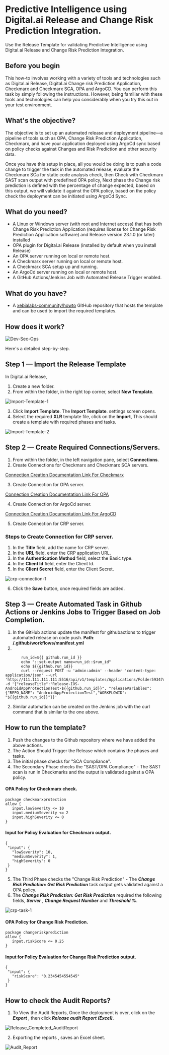 # Predictive Intelligence using Digital.ai Release and Change Risk Prediction Integration.

Use the Release Template for validating Predictive Intelligence using Digital.ai Release and Change Risk Prediction Integration.

## Before you begin

This how-to involves working with a variety of tools and technologies such as Digital.ai Release, Digital.ai Change risk Prediction Application, Checkmarx and Checkmarx SCA, OPA and ArgoCD. You can perform this task by simply following the instructions. However, being familiar with these tools and technologies can help you considerably when you try this out in your test environment.

## What's the objective?
The objective is to set up an automated release and deployment pipeline—a pipeline of tools such as OPA, Change Risk Prediction Application, Checkmarx, and have your application deployed using ArgoCd sync based on policy checks against Changes and Risk Prediction and other security data.

Once you have this setup in place, all you would be doing is to push a code change to trigger the task in the automated release, evaluate the Checkmarx SCa for static code analysis check, then Check with Checkmarx SAST scan output with  predefined OPA policy, Next phase the Change risk prediction is defined with the percentage of change expected, based on this output, we will validate it against the OPA policy, based on the policy check the deployment can be initiated using ArgoCd Sync.

## What do you need?
* A Linux or Windows server (with root and Internet access) that has both Change Risk Prediction Application (requires license for Change Risk Prediction Application software) and Release version 23.1.0 (or later) installed
* OPA plugin for Digital.ai Release (installed by default when you install Release)
* An OPA server running on local or remote host.
* A Checkmarx server running on local or remote host.
* A Checkmarx SCA setup up and running.
* An ArgoCd server running on local or remote host.
* A GitHub Actions/Jenkins Job with Automated Release Trigger enabled.

## What do you have?

* A [xebialabs-community/howto](https://github.com/xebialabs-community/howto) GitHub repository that hosts the template and can be used to import the required templates.

## How does it work?

![Dev-Sec-Ops](images/changeriskprediction_template.PNG)

Here's a detailed step-by-step.

## Step 1 — Import the Release Template

In Digital.ai Release,

1. Create a new folder.
2. From within the folder, in the right top corner, select **New Template**.

![Import-Template-1](images/import_template_1.PNG)

3. Click **Import Template**.
The **Import Template**.  settings screen opens.
4. Select the required **XLR** template file, click on the **Import**, This should create a template with required phases and tasks.

![Import-Template-2](images/import_template_2.PNG)

## Step 2 — Create Required Connections/Servers.

1. From within the folder, in the left navigation pane, select **Connections**.
2. Create Connections for Checkmarx and Checkmarx SCA servers.

[Connection Creation Documentation Link For Checkmarx](https://docs.digital.ai/bundle/devops-release-version-v.23.1/page/release/how-to/using-the-checkmarx-plugin.html)

3. Create Connection for OPA server.

[Connection Creation Documentation Link For OPA](https://docs.digital.ai/bundle/devops-release-version-v.23.1/page/release/how-to/opa-plugin.html)

4. Create Connection for ArgoCd server.

[Connection Creation Documentation Link For ArgoCD](https://docs.digital.ai/bundle/devops-release-version-v.22.3/page/release/how-to/argocd-plugin.html)

5. Create Connection for CRP server.
 
### Steps to Create Connection for CRP server.
1. In the **Title** field, add the name for CRP server.
2. In the **URL** field, enter the CRP application URL.
3. In the **Authentication Method** field, select the Basic type.
4. In the **Client Id** field, enter the Client Id.
5. In the **Client Secret** field, enter the Client Secret.

![crp-connection-1](images/crp_connection_1.PNG)

6. Click the **Save** button, once required fields are added.

## Step 3 — Create Automated Task in Github Actions or Jenkins Jobs to Trigger Based on Job Completion.

1. In the GitHub actions update the manifest for githubactions to trigger automated release on code push.
**Path**: **<Repository>/.github/workflows/manifest.yml**
2. 
 ``` run: |
        run_id=${{ github.run_id }}
        echo "::set-output name=run_id::$run_id"
        echo ${{github.run_id}}
        curl --request POST -u 'admin:admin' --header 'content-type: application/json' --url 'http://111.111.111.111:5516/api/v1/templates/Applications/Folder59347dbf86ec4fb9ba7fa8822c855955/Release995328f6d3b6479993e8ed570b540b05/start' -d '{"releaseTitle":"Release-IOS-AndroidAppProtectionTest-${{github.run_id}}", "releaseVariables": {"REPO_NAME": "AndroidAppProtectionTest","WORKFLOWID": "${{github.run_id}}"}}'    
 ``` 
2. Similar automation can be created on the Jenkins job with the curl command that is similar to the one above.

## How to run the template?

1. Push the changes to the Github repository where we have added the above actions.
2. The Action Should Trigger the Release which contains the phases and tasks.
3. The initial phase checks for "SCA Compliance".
4. The Secondary Phase checks the "SAST/OPA Compliance" - The SAST scan is run in Checkmarks and the output is validated against a OPA policy.

#### OPA Policy for Checkmarx check.
 ``` 
package checkmarxprotection
allow {
    input.lowSeverity <= 10
    input.mediumSeverity <= 2
    input.highSeverity <= 0
}
 ```  

#### Input for Policy Evaluation for Checkmarx output.

 ``` 
 {
  "input": {
    "lowSeverity": 10,
    "mediumSeverity": 1,
    "highSeverity": 0
  }
}
 ```
5. The Third Phase checks the "Change Risk Prediction" - The ***Change Risk Prediction: Get Risk Prediction*** task output gets validated against a OPA policy.
6. The ***Change Risk Prediction: Get Risk Prediction*** required the following fields, ***Server*** , ***Change Request Number*** and ***Threshold %***.
   
![crp-task-1](images/crp_task_1.PNG)

#### OPA Policy for Change Risk Prediction.

 ``` 
package changeriskprediction
allow {
    input.riskScore <= 0.25
}
 ```  

#### Input for Policy Evaluation for Change Risk Prediction output.

 ``` 
 {
  "input": {
    "riskScore": "0.2345454554545"
  }
}
 ```

## How to check the Audit Reports?

1. To View the Audit Reports, Once the deployment is over, click on the ***Export*** , then click ***Release audit Report (Excel)***.

![Release_Completed_AuditReport](images/Release_Completed_AuditReport.PNG)

2. Exporting the reports , saves an Excel sheet.

![Audit_Report](images/Audit_Report.PNG)